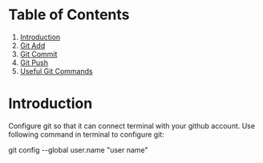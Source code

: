 
#  Table of Contents


1. [Introduction](README.md#create-a-file)
2. [Git Add](README.md#git-add)
3. [Git Commit](README.md#git-commit)
4. [Git Push](README.md#git-push)
5. [Useful Git Commands](README.md#useful-git-commands)


# Introduction 

Configure git so that it can connect terminal with your github account. Use following command in terminal to configure git:

git config --global user.name "user name"



